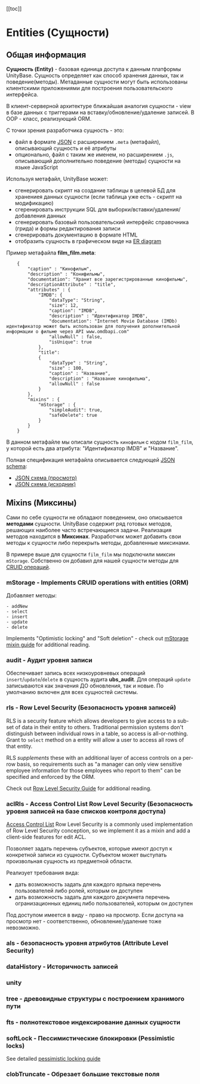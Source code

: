 ﻿[[toc]]

# Entities (Сущности)

## Общая информация
**Сущность (Entity)** - базовая единица доступа к данным платформы UnityBase. Сущность определяет как способ хранения данных, так и поведение(методы). 
 Метаданные сущности могут быть использованы клиентскими приложениями для построения пользовательского интерфейса.  

 В клиент-серверной архитектуре ближайшая аналогия сущности - view в базе данных с триггерами на вставку/обновление/удаление записей. В OOP - класс, реализующий ORM.
 
С точки зрения разработчика сущность - это:
 
 - файл в формате [JSON] с расширением `.meta` (метафайл), описывающий сущность и её атрибуты 
 - опционально, файл с таким же именем, но расширением `.js`, описывающий дополнительно поведение (методы) сущности на языке JavaScript  

Используя метафайл, UnityBase может: 
  
  - сгенерировать скрипт на создание таблицы в целевой БД для хранениея данных сущности (если таблица уже есть - скрипт на модификацию)
  - сгеренировать инструкции SQL для выборки/вставки/удаления/добавления данных
  - сгенерировать базовый пользовательский интерфейс справочника (грида) и формы редактирования записи
  - сгенерировать документацию в формате HTML
  - отобразить сущность в графическом виде на [ER diagram]
   
Пример метафайла __film_film.meta__: 

        {
        	"caption" : "Кинофильм",
        	"description" : "Конифильмы",
            "documentation": "Хранит все зарегистрированные кинофильмы",
        	"descriptionAttribute" : "title",	
        	"attributes" : {
        	    "IMDB": {
        	        "dataType": "String",
                    "size": 12,
                    "caption": "IMDB",
                    "description" : "Идентификатор IMDB",
                    "documentation": "Internet Movie Database (IMDb) идентификатор может быть использован для получения дополнительной информации о фильме через API www.omdbapi.com"
                    "allowNull" : false,
                    "isUnique": true    
        	    },
        		"title":
        		{
        			"dataType" : "String",
        			"size" : 100,
        			"caption" : "Название",
        			"description" : "Название кинофильма",
        			"allowNull" : false
        		}
        	},
        	"mixins" : {
        		"mStorage" : {
        			"simpleAudit": true,
        			"safeDelete": true 
        		}
        	}
        }

В данном метафайле мы описали сущность `кинофильм` с кодом `film_film`, у которой есть два атрибута: "Идентификатор IMDB" и "Название".   

Полная спецификация метафайла описывается следующей [JSON schema]:

 - [JSON схема (просмотр)](/docson/index.html#https://unitybase.info/models/UB/schemas/entity.schema.json) 
 - [JSON схема (исходник)](/models/UB/schemas/entity.schema.json)    

## Mixins (Миксины)
Сами по себе сущности не обладают поведением, оно описывается **методами** сущности. 
UnityBase содержит ряд готовых методов, решающих наиболее часто встречающиеся задачи. Реализация методов находится в **Миксинах**.
Разработчик может добавить свои методы к сущности либо перекрыть методы, добавленные миксинами.
     
В примере выше для сущности `film_film` мы подключили миксин `mStorage`. Собственно он добавил для нашей сущности методы для [CRUID операций](https://en.wikipedia.org/wiki/Create,_read,_update_and_delete).

### mStorage - Implements CRUID operations with entities (ORM)
Добавляет методы:

    - addNew
    - select 
    - insert
    - update 
    - delete

Implements "Optimistic locking" and "Soft deletion" - check out [mStorage mixin guide](#!/guide/mixin_mstorage) for additional reading.      
    
### audit - Аудит уровня записи
Обеспечивает запись всех низкоуровневых операций `insert`/`update`/`delete` в сущность аудита **ubs_audit**. 
Для операций `update` записываются как значения ДО обновления, так и новые. По умолчанию включен для всех сущностей системы.
  

### rls - Row Level Security (Безопасность уровня записей)
RLS is a security feature which allows developers to give access to a sub-set of data in their entity to others.
Traditional permission systems don't distinguish between individual rows in a table, so access is all-or-nothing. 
Grant to `select` method on a entity will allow a user to access all rows of that entity. 

RLS _supplements_ these with an additional layer of access controls on a per-row basis, so requirements such as 
"a manager can only view sensitive employee information for those employees who report to them" can be specified and enforced by the ORM.

Check out [Row Level Security Guide](#!/guide/rls) for additional reading.

### aclRls - Access Control List Row Level Security (Безопасность уровня записей на базе списков контроля доступа)
[Access Control List](https://en.wikipedia.org/wiki/Access_control_list) Row Level Security is a commonly used implementation of Row Level Security conception, 
so we implement it as a mixin and add a client-side features for edit ACL. 

 Позволяет задать перечень субъектов, которые имеют доступ к конкретной записи из сущности. Субъектом может выступать произвольная сущность из предметной области. 
  
 Реализует требования вида:
  
  - дать возможность задать для каждого ярлыка перечень пользователей либо ролей, которым он доступен
  - дать возможность задать для каждого докумнета перечень огранизационных единиц либо пользователей, которым он доступен
  
 Под доступом имеется в виду - право на просмотр. Если доступа на просмотр нет - соответственно, обновление/удаление тоже невозможно. 

### als - безопасность уровня атрибутов (Attribute Level Security)
  
### dataHistory -  Историчность записей
  
### unity
   
### tree - древовидные структуры с построением хранимого пути   

### fts - полнотекстовое индексирование данных сущности

### softLock - Пессимистические блокировки (Pessimistic locks)

See detailed [pessimistic locking guide](#!/guide/mixins_softlock)

### clobTruncate - Обрезает большие текстовые поля 
   
[JSON]:http://www.json.org/
[ER diagram]:https://en.wikipedia.org/wiki/Entity%E2%80%93relationship_model
[JSON schema]:http://json-schema.org/ 